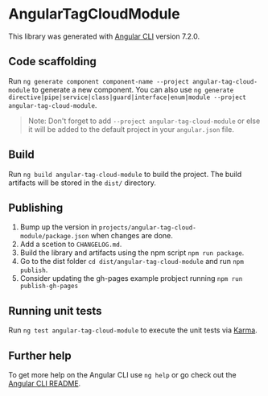 # AngularTagCloudModule

This library was generated with [Angular CLI](https://github.com/angular/angular-cli) version 7.2.0.

## Code scaffolding

Run `ng generate component component-name --project angular-tag-cloud-module` to generate a new component. You can also use `ng generate directive|pipe|service|class|guard|interface|enum|module --project angular-tag-cloud-module`.
> Note: Don't forget to add `--project angular-tag-cloud-module` or else it will be added to the default project in your `angular.json` file. 

## Build

Run `ng build angular-tag-cloud-module` to build the project. The build artifacts will be stored in the `dist/` directory.

## Publishing

1. Bump up the version in `projects/angular-tag-cloud-module/package.json` when changes are done.
1. Add a scetion to `CHANGELOG.md`.
2. Build the library and artifacts using the npm script `npm run package`.
3. Go to the dist folder `cd dist/angular-tag-cloud-module` and run `npm publish`.
4. Consider updating the gh-pages example probject running `npm run publish-gh-pages`

## Running unit tests

Run `ng test angular-tag-cloud-module` to execute the unit tests via [Karma](https://karma-runner.github.io).

## Further help

To get more help on the Angular CLI use `ng help` or go check out the [Angular CLI README](https://github.com/angular/angular-cli/blob/master/README.md).
